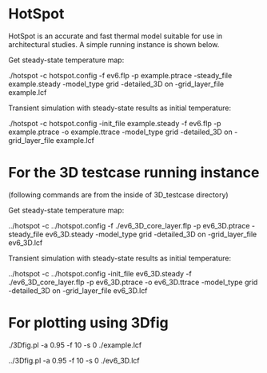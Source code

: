 # HotSpot
HotSpot is an accurate and fast thermal model suitable for use in architectural studies. A simple running instance is shown below.


Get steady-state temperature map:

./hotspot -c hotspot.config -f ev6.flp -p example.ptrace -steady_file example.steady -model_type grid -detailed_3D on -grid_layer_file example.lcf


Transient simulation with steady-state results as initial temperature:

./hotspot -c hotspot.config -init_file example.steady -f ev6.flp -p example.ptrace -o example.ttrace -model_type grid -detailed_3D on -grid_layer_file example.lcf



# For the 3D testcase running instance 

(following commands are from the inside of 3D_testcase directory)

Get steady-state temperature map:

../hotspot -c ../hotspot.config -f ./ev6_3D_core_layer.flp -p ev6_3D.ptrace -steady_file ev6_3D.steady -model_type grid -detailed_3D on -grid_layer_file ev6_3D.lcf


Transient simulation with steady-state results as initial temperature:

../hotspot -c ../hotspot.config -init_file ev6_3D.steady -f ./ev6_3D_core_layer.flp -p ev6_3D.ptrace -o ev6_3D.ttrace -model_type grid -detailed_3D on -grid_layer_file ev6_3D.lcf

# For plotting using 3Dfig

./3Dfig.pl -a 0.95 -f 10 -s 0 ./example.lcf

../3Dfig.pl -a 0.95 -f 10 -s 0 ./ev6_3D.lcf 
